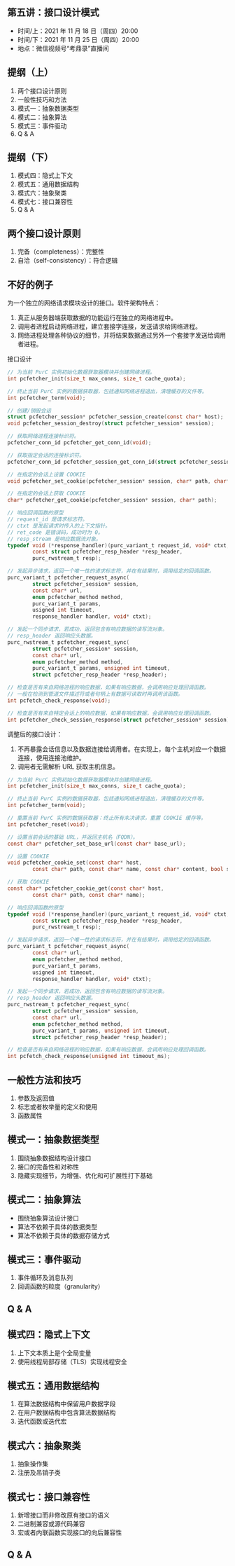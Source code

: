 ## 第五讲：接口设计模式

- 时间/上：2021 年 11 月 18 日（周四）20:00
- 时间/下：2021 年 11 月 25 日（周四）20:00
- 地点：微信视频号“考鼎录”直播间

		
## 提纲（上）

1. 两个接口设计原则
1. 一般性技巧和方法
1. 模式一：抽象数据类型
1. 模式二：抽象算法
1. 模式三：事件驱动
1. Q & A

		
## 提纲（下）
1. 模式四：隐式上下文
1. 模式五：通用数据结构
1. 模式六：抽象聚类
1. 模式七：接口兼容性
1. Q & A

		
## 两个接口设计原则

1. 完备（completeness）：完整性
1. 自洽（self-consistency）：符合逻辑

	
## 不好的例子

为一个独立的网络请求模块设计的接口。软件架构特点：

1. 真正从服务器端获取数据的功能运行在独立的网络进程中。
1. 调用者进程启动网络进程，建立套接字连接，发送请求给网络进程。
1. 网络进程处理各种协议的细节，并将结果数据通过另外一个套接字发送给调用者进程。

	
接口设计

```c
// 为当前 PurC 实例初始化数据获取器模块并创建网络进程。
int pcfetcher_init(size_t max_conns, size_t cache_quota);

// 终止当前 PurC 实例的数据获取器，包括通知网络进程退出，清理缓存的文件等。
int pcfetcher_term(void);

// 创建/销毁会话
struct pcfetcher_session* pcfetcher_session_create(const char* host);
void pcfetcher_session_destroy(struct pcfetcher_session* session);

// 获取网络进程连接标识符。
pcfetcher_conn_id pcfetcher_get_conn_id(void);

// 获取指定会话的连接标识符。
pcfetcher_conn_id pcfetcher_session_get_conn_id(struct pcfetcher_session* session);

// 在指定的会话上设置 COOKIE
void pcfetcher_set_cookie(pcfetcher_session* session, char* path, char* cookies);

// 在指定的会话上获取 COOKIE
char* pcfetcher_get_cookie(pcfetcher_session* session, char* path);

// 响应回调函数的原型
// request_id 是请求标志符。
// ctxt 是发起请求时传入的上下文指针。
// ret_code 是错误码，成功时为 0。
// resp_stream 是响应数据流对象。
typedef void (*response_handler)(purc_variant_t request_id, void* ctxt,
        const struct pcfetcher_resp_header *resp_header,
        purc_rwstream_t resp);

// 发起异步请求，返回一个唯一性的请求标志符，并在有结果时，调用给定的回调函数。
purc_variant_t pcfetcher_request_async(
        struct pcfetcher_session* session,
        const char* url,
        enum pcfetcher_method method,
        purc_variant_t params,
        usigned int timeout,
        response_handler handler, void* ctxt);

// 发起一个同步请求，若成功，返回包含有响应数据的读写流对象。
// resp_header 返回响应头数据。
purc_rwstream_t pcfetcher_request_sync(
        struct pcfetcher_session* session,
        const char* url,
        enum pcfetcher_method method,
        purc_variant_t params, unsigned int timeout,
        struct pcfetcher_resp_header *resp_header);

// 检查是否有来自网络进程的响应数据，如果有响应数据，会调用响应处理回调函数。
// 一般在检测到管道文件描述符或者句柄上有数据可读取时再调用该函数。
int pcfetch_check_response(void);

// 检查是否有来自特定会话上的响应数据，如果有响应数据，会调用响应处理回调函数。
int pcfetcher_check_session_response(struct pcfetcher_session* session);
```

	
调整后的接口设计：

1. 不再暴露会话信息以及数据连接给调用者。在实现上，每个主机对应一个数据连接，使用连接池维护。
1. 调用者无需解析 URL 获取主机信息。

```c
// 为当前 PurC 实例初始化数据获取器模块并创建网络进程。
int pcfetcher_init(size_t max_conns, size_t cache_quota);

// 终止当前 PurC 实例的数据获取器，包括通知网络进程退出，清理缓存的文件等。
int pcfetcher_term(void);

// 重置当前 PurC 实例的数据获取器：终止所有未决请求，重置 COOKIE 缓存等。
int pcfetcher_reset(void);

// 设置当前会话的基础 URL，并返回主机名（FQDN）。
const char* pcfetcher_set_base_url(const char* base_url);

// 设置 COOKIE
void pcfetcher_cookie_set(const char* host,
        const char* path, const char* name, const char* content, bool secure);

// 获取 COOKIE
const char* pcfetcher_cookie_get(const char* host,
        const char* path, const char* name);

// 响应回调函数的原型
typedef void (*response_handler)(purc_variant_t request_id, void* ctxt,
        const struct pcfetcher_resp_header *resp_header,
        purc_rwstream_t resp);

// 发起异步请求，返回一个唯一性的请求标志符，并在有结果时，调用给定的回调函数。
purc_variant_t pcfetcher_request_async(
        const char* url,
        enum pcfetcher_method method,
        purc_variant_t params,
        usigned int timeout,
        response_handler handler, void* ctxt);

// 发起一个同步请求，若成功，返回包含有响应数据的读写流对象。
// resp_header 返回响应头数据。
purc_rwstream_t pcfetcher_request_sync(
        struct pcfetcher_session* session,
        const char* url,
        enum pcfetcher_method method,
        purc_variant_t params, unsigned int timeout,
        struct pcfetcher_resp_header *resp_header);

// 检查是否有来自网络进程的响应数据，如果有响应数据，会调用响应处理回调函数。
int pcfetch_check_response(unsigned int timeout_ms);
```

		
## 一般性方法和技巧

1. 参数及返回值
1. 标志或者枚举量的定义和使用
1. 函数属性

		
## 模式一：抽象数据类型

1. 围绕抽象数据结构设计接口
1. 接口的完备性和对称性
1. 隐藏实现细节，为增强、优化和可扩展性打下基础

		
## 模式二：抽象算法
   - 围绕抽象算法设计接口
   - 算法不依赖于具体的数据类型
   - 算法不依赖于具体的数据存储方式

		
## 模式三：事件驱动

1. 事件循环及消息队列
1. 回调函数的粒度（granularity）

		
## Q & A

		
## 模式四：隐式上下文

1. 上下文本质上是个全局变量
1. 使用线程局部存储（TLS）实现线程安全

		
## 模式五：通用数据结构

1. 在算法数据结构中保留用户数据字段
1. 在用户数据结构中包含算法数据结构
1. 迭代函数或迭代宏

		
## 模式六：抽象聚类

1. 抽象操作集
1. 注册及吊销子类

		
## 模式七：接口兼容性

1. 新增接口而非修改原有接口的语义
1. 二进制兼容或源代码兼容
1. 宏或者内联函数实现接口的向后兼容性

		
## Q & A

